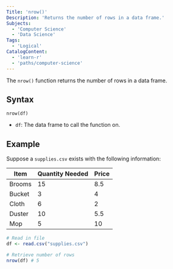 ```yaml
---
Title: 'nrow()'
Description: 'Returns the number of rows in a data frame.'
Subjects:
  - 'Computer Science'
  - 'Data Science'
Tags:
  - 'Logical'
CatalogContent:
  - 'learn-r'
  - 'paths/computer-science'
---
```


The `nrow()` function returns the number of rows in a data frame.

## Syntax

```pseudo
nrow(df)
```

- `df`: The data frame to call the function on.

## Example

Suppose a `supplies.csv` exists with the following information:

| Item   | Quantity Needed | Price |
| ------ | --------------- | ----- |
| Brooms | 15              | 8.5   |
| Bucket | 3               | 4     |
| Cloth  | 6               | 2     |
| Duster | 10              | 5.5   |
| Mop    | 5               | 10    |

```r
# Read in file
df <- read.csv("supplies.csv")

# Retrieve number of rows
nrow(df) # 5
```
